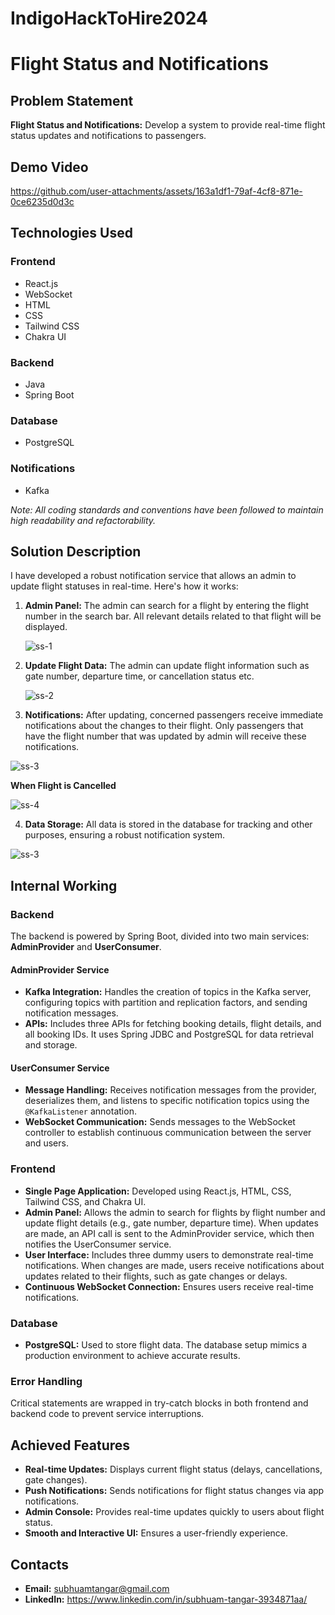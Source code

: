 # IndigoHackToHire2024

# Flight Status and Notifications

## Problem Statement
**Flight Status and Notifications:** Develop a system to provide real-time flight status updates and notifications to passengers.


## Demo Video



https://github.com/user-attachments/assets/163a1df1-79af-4cf8-871e-0ce6235d0d3c



## Technologies Used

### Frontend
- React.js
- WebSocket
- HTML
- CSS
- Tailwind CSS
- Chakra UI

### Backend
- Java
- Spring Boot

### Database
- PostgreSQL

### Notifications
- Kafka

*Note: All coding standards and conventions have been followed to maintain high readability and refactorability.*

## Solution Description

I have developed a robust notification service that allows an admin to update flight statuses in real-time. Here's how it works:

1. **Admin Panel:** The admin can search for a flight by entering the flight number in the search bar. All relevant details related to that flight will be displayed.


   ![ss-1](https://github.com/user-attachments/assets/eedbc8c2-d9af-42f0-85ad-8236c0315466)



2. **Update Flight Data:** The admin can update flight information such as gate number, departure time, or cancellation status etc.
   
   ![ss-2](https://github.com/user-attachments/assets/d3b48845-5456-4536-af68-41349b062c74)


   

3. **Notifications:** After updating, concerned passengers receive immediate notifications about the changes to their flight. Only passengers that have the flight number that was updated by admin will receive these notifications.

  ![ss-3](https://github.com/user-attachments/assets/2af7cc4b-482c-48a1-926d-960f19cc522d)

 
**When Flight is Cancelled**

 
 ![ss-4](https://github.com/user-attachments/assets/5c315a58-0290-4ea5-9a05-7334ca6046a5)



4. **Data Storage:** All data is stored in the database for tracking and other purposes, ensuring a robust notification system.

 
 ![ss-3](https://github.com/user-attachments/assets/ebac130e-2168-4d74-9601-7d61fb3f77f0)




## Internal Working

### Backend

The backend is powered by Spring Boot, divided into two main services: **AdminProvider** and **UserConsumer**.

#### AdminProvider Service

- **Kafka Integration:** Handles the creation of topics in the Kafka server, configuring topics with partition and replication factors, and sending notification messages.
- **APIs:** Includes three APIs for fetching booking details, flight details, and all booking IDs. It uses Spring JDBC and PostgreSQL for data retrieval and storage.

#### UserConsumer Service

- **Message Handling:** Receives notification messages from the provider, deserializes them, and listens to specific notification topics using the `@KafkaListener` annotation.
- **WebSocket Communication:** Sends messages to the WebSocket controller to establish continuous communication between the server and users.

### Frontend

- **Single Page Application:** Developed using React.js, HTML, CSS, Tailwind CSS, and Chakra UI.
- **Admin Panel:** Allows the admin to search for flights by flight number and update flight details (e.g., gate number, departure time). When updates are made, an API call is sent to the AdminProvider service, which then notifies the UserConsumer service.
- **User Interface:** Includes three dummy users to demonstrate real-time notifications. When changes are made, users receive notifications about updates related to their flights, such as gate changes or delays.
- **Continuous WebSocket Connection:** Ensures users receive real-time notifications.

### Database

- **PostgreSQL:** Used to store flight data. The database setup mimics a production environment to achieve accurate results.

### Error Handling

Critical statements are wrapped in try-catch blocks in both frontend and backend code to prevent service interruptions.

## Achieved Features

- **Real-time Updates:** Displays current flight status (delays, cancellations, gate changes).
- **Push Notifications:** Sends notifications for flight status changes via app notifications.
- **Admin Console:** Provides real-time updates quickly to users about flight status.
- **Smooth and Interactive UI:** Ensures a user-friendly experience.


## Contacts

- **Email:** subhuamtangar@gmail.com
- **LinkedIn:** https://www.linkedin.com/in/subhuam-tangar-3934871aa/

